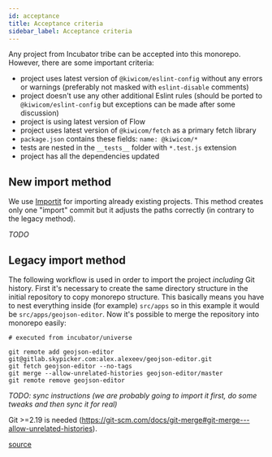 ```yaml
---
id: acceptance
title: Acceptance criteria
sidebar_label: Acceptance criteria
---
```


Any project from Incubator tribe can be accepted into this monorepo. However, there are some important criteria:

- project uses latest version of `@kiwicom/eslint-config` without any errors or warnings (preferably not masked with `eslint-disable` comments)
- project doesn't use any other additional Eslint rules (should be ported to `@kiwicom/eslint-config` but exceptions can be made after some discussion)
- project is using latest version of Flow
- project uses latest version of `@kiwicom/fetch` as a primary fetch library
- `package.json` contains these fields: `name: @kiwicom/*`
- tests are nested in the `__tests__` folder with `*.test.js` extension
- project has all the dependencies updated

## New import method

We use [Importit](https://github.com/kiwicom/monorepo-shipit#importit-part-unstable) for importing already existing projects. This method creates only one "import" commit but it adjusts the paths correctly (in contrary to the legacy method).

_TODO_

## Legacy import method

The following workflow is used in order to import the project _including_ Git history. First it's necessary to create the same directory structure in the initial repository to copy monorepo structure. This basically means you have to nest everything inside (for example) `src/apps` so in this example it would be `src/apps/geojson-editor`. Now it's possible to merge the repository into monorepo easily:

```text
# executed from incubator/universe

git remote add geojson-editor git@gitlab.skypicker.com:alex.alexeev/geojson-editor.git
git fetch geojson-editor --no-tags
git merge --allow-unrelated-histories geojson-editor/master
git remote remove geojson-editor
```

_TODO: sync instructions (we are probably going to import it first, do some tweaks and then sync it for real)_

Git >=2.19 is needed (https://git-scm.com/docs/git-merge#git-merge---allow-unrelated-histories).

[source](https://stackoverflow.com/a/10548919/3135248)
